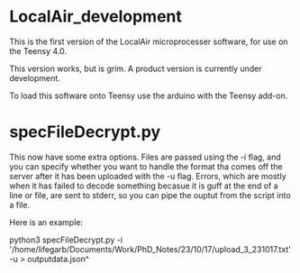 # LocalAir_development

This is the first version of the LocalAir microprocesser software, for use on the Teensy 4.0.

This version works, but is grim. A product version is currently under development.

To load this software onto Teensy use the arduino with the Teensy add-on.

# specFileDecrypt.py
This now have some extra options. Files are passed using the -i flag, and you can specify whether you want to handle the format tha comes off the server after it has been uploaded with the -u flag.
Errors, which are mostly when it has failed to decode something becasue it is guff at the end of a line or file, are sent to stderr, so you can pipe the ouptut from the script into a file.

Here is an example:

python3 specFileDecrypt.py -i '/home/lifegarb/Documents/Work/PhD_Notes/23/10/17/upload_3_231017.txt' -u > outputdata.json^
